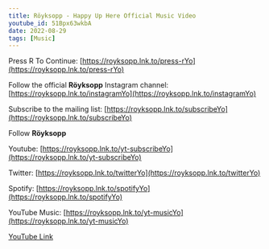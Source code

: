 ```yaml
---
title: Röyksopp - Happy Up Here Official Music Video
youtube_id: 51Bpx63wkbA
date: 2022-08-29
tags: [Music]
---
```

Press R To Continue: [https://royksopp.lnk.to/press-rYo](https://royksopp.lnk.to/press-rYo)


Follow the official **Röyksopp** Instagram channel: [https://royksopp.lnk.to/instagramYo](https://royksopp.lnk.to/instagramYo)


Subscribe to the mailing list: [https://royksopp.lnk.to/subscribeYo](https://royksopp.lnk.to/subscribeYo)


Follow **Röyksopp**


Youtube: [https://royksopp.lnk.to/yt-subscribeYo](https://royksopp.lnk.to/yt-subscribeYo)

Twitter: [https://royksopp.lnk.to/twitterYo](https://royksopp.lnk.to/twitterYo)

Spotify: [https://royksopp.lnk.to/spotifyYo](https://royksopp.lnk.to/spotifyYo)

YouTube Music: [https://royksopp.lnk.to/yt-musicYo](https://royksopp.lnk.to/yt-musicYo)


[YouTube Link](https://www.youtube.com/watch?v=51Bpx63wkbA)
